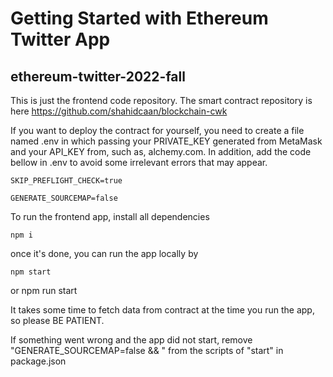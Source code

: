 # Getting Started with Ethereum Twitter App

## ethereum-twitter-2022-fall

This is just the frontend code repository. The smart contract repository is here https://github.com/shahidcaan/blockchain-cwk

If you want to deploy the contract for yourself, you need to create a file named .env in which passing your PRIVATE_KEY generated from MetaMask and your API_KEY from, such as, alchemy.com. In addition, add the code bellow in .env to avoid some irrelevant errors that may appear.

    SKIP_PREFLIGHT_CHECK=true

    GENERATE_SOURCEMAP=false

To run the frontend app, install all dependencies

    npm i

once it's done, you can run the app locally by

    npm start
or
    npm run start

It takes some time to fetch data from contract at the time you run the app, so please BE PATIENT.

If something went wrong and the app did not start, remove "GENERATE_SOURCEMAP=false && " from the scripts of "start" in package.json
